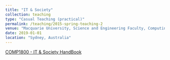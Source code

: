 ```yaml
---
title: "IT & Society"
collection: teaching
type: "Casual Teaching (practical)"
permalink: /teaching/2015-spring-teaching-2
venue: "Macquarie University, Science and Engineering Faculty, Computing Department"
date: 2019-01-01
location: "Sydney, Australia"
---
```


[COMP1800 - IT & Society HandBook](https://coursehandbook.mq.edu.au/2020/units/COMP1800)

